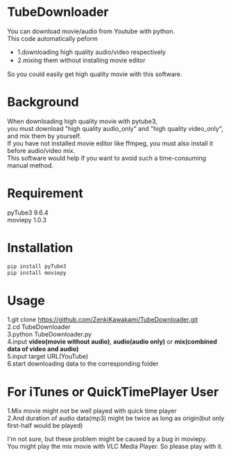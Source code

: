 # TubeDownloader
You can download movie/audio from Youtube with python.  
This code automatically peform  
* 1.downloading high quality audio/video respectively  
* 2.mixing them without installing movie editor　　

So you could easily get high quality movie with this software.  

#  Background
When downloading high quality movie with pytube3,  
you must download "high quality audio_only" and "high quality video_only",  and mix them by yourself.   
If you have not installed movie editor like ffmpeg, you must also install it before audio/video mix.  
This software would help if you want to avoid such a time-consuming manual method.

# Requirement
pyTube3 9.6.4  
moviepy 1.0.3  

# Installation

```bash
pip install pyTube3
pip install moviepy
```
# Usage
1.git clone https://github.com/ZenkiKawakami/TubeDownloader.git  
2.cd TubeDownloader  
3.python TubeDownloader.py  
4.input **video(movie without audio)**, **audio(audio only)** or **mix(combined data of video and audio)**  
5.input target URL(YouTube)  
6.start downloading data to the corresponding folder

# For iTunes or QuickTimePlayer User
1.Mix movie might not be well played with quick time player   
2.And duration of audio data(mp3) might be twice as long as origin(but only first-half would be played)  
  
I'm not sure, but these problem might be caused by a bug in moviepy.  
You might play the mix movie with VLC Media Player. So please play with it. 
